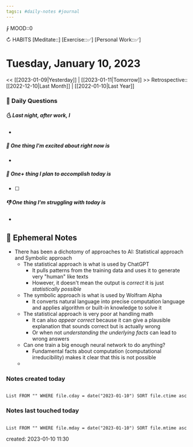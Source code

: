 ```yaml
---
tags:: #daily-notes #journal
---
```


⨑ MOOD::0

↻ HABITS
[Meditate::]
[Exercise::✅]
[Personal Work::✅]

# Tuesday, January 10, 2023

\<\< [[2023-01-09|Yesterday]] | [[2023-01-11|Tomorrow]] >>
Retrospective:: [[2022-12-10|Last Month]] | [[2022-01-10|Last Year]]

### 📅 Daily Questions

##### 🌜 Last night, after work, I

-

##### 🙌 One thing I'm excited about right now is

-

##### 🚀 One+ thing I plan to accomplish today is

- [ ]

##### 👎 One thing I'm struggling with today is

-

## 📝 Ephemeral Notes

- There has been a dichotomy of approaches to AI: Statistical approach and Symbolic approach
	- The statistical approach is what is used by ChatGPT
		- It pulls patterns from the training data and uses it to generate very "human" like texts
		- However, it doesn't mean the output is *correct* it is just *statistically possible*
	- The symbolic approach is what is used by Wolfram Alpha
		- It converts natural language into precise computation language and applies algorithm or built-in knowledge to solve it
	- The statistical approach is very poor at handling math
		- It can also *appear correct* because it can give a plausible explanation that sounds correct but is actually wrong
		- Or when not *understanding the underlying facts* can lead to wrong answers
	- Can one train a big enough neural network to do anything?
		- Fundamental facts about computation (computational irreducibility) makes it clear that this is not possible
	-

### Notes created today

```dataview

List FROM "" WHERE file.cday = date("2023-01-10") SORT file.ctime asc

```

### Notes last touched today

```dataview

List FROM "" WHERE file.mday = date("2023-01-10") SORT file.mtime asc

```

created: 2023-01-10 11:30
